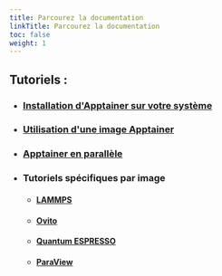 ```yaml
---
title: Parcourez la documentation
linkTitle: Parcourez la documentation
toc: false
weight: 1
---
```




<h2>Tutoriels :</h2> 

- <h3><a href="/documentation/install-apptainer/howto/">Installation d'Apptainer sur votre système</a></h3>

- <h3><a href="/documentation/use-apptainer-image/howto/">Utilisation d'une image Apptainer</a></h3>

- <h3><a href="/documentation/apptainer-parallel/howto/">Apptainer en parallèle</a></h3>

- <h3>Tutoriels spécifiques par image</h3>
   
   - <h4><a href="/documentation/by-container/lammps/">LAMMPS</a></h4>
   - <h4><a href="/documentation/by-container/ovito/">Ovito</a></h4>
   - <h4><a href="/documentation/by-container/quantum-espresso/">Quantum ESPRESSO</a></h4>
   - <h4><a href="/documentation/by-container/paraview/">ParaView</a></h4>